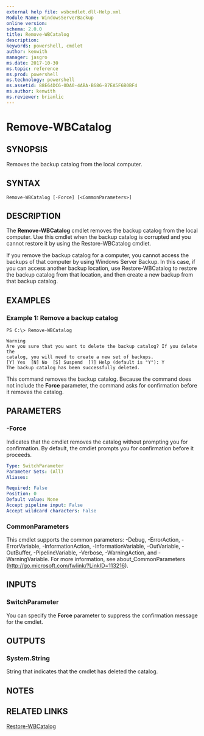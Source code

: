 ```yaml
---
external help file: wsbcmdlet.dll-Help.xml
Module Name: WindowsServerBackup
online version: 
schema: 2.0.0
title: Remove-WBCatalog
description: 
keywords: powershell, cmdlet
author: kenwith
manager: jasgro
ms.date: 2017-10-30
ms.topic: reference
ms.prod: powershell
ms.technology: powershell
ms.assetid: 88E64DC6-0DA0-4ABA-B686-B7EA5F6B0BF4
ms.author: kenwith
ms.reviewer: brianlic
---
```


# Remove-WBCatalog

## SYNOPSIS
Removes the backup catalog from the local computer.

## SYNTAX

```
Remove-WBCatalog [-Force] [<CommonParameters>]
```

## DESCRIPTION
The **Remove-WBCatalog** cmdlet removes the backup catalog from the local computer.
Use this cmdlet when the backup catalog is corrupted and you cannot restore it by using the Restore-WBCatalog cmdlet.

If you remove the backup catalog for a computer, you cannot access the backups of that computer by using Windows Server Backup.
In this case, if you can access another backup location, use Restore-WBCatalog to restore the backup catalog from that location, and then create a new backup from that backup catalog.

## EXAMPLES

### Example 1: Remove a backup catalog
```
PS C:\> Remove-WBCatalog

Warning
Are you sure that you want to delete the backup catalog? If you delete the
catalog, you will need to create a new set of backups.
[Y] Yes  [N] No  [S] Suspend  [?] Help (default is "Y"): Y
The backup catalog has been successfully deleted.
```

This command removes the backup catalog.
Because the command does not include the **Force** parameter, the command asks for confirmation before it removes the catalog.

## PARAMETERS

### -Force
Indicates that the cmdlet removes the catalog without prompting you for confirmation.
By default, the cmdlet prompts you for confirmation before it proceeds.

```yaml
Type: SwitchParameter
Parameter Sets: (All)
Aliases: 

Required: False
Position: 0
Default value: None
Accept pipeline input: False
Accept wildcard characters: False
```

### CommonParameters
This cmdlet supports the common parameters: -Debug, -ErrorAction, -ErrorVariable, -InformationAction, -InformationVariable, -OutVariable, -OutBuffer, -PipelineVariable, -Verbose, -WarningAction, and -WarningVariable. For more information, see about_CommonParameters (http://go.microsoft.com/fwlink/?LinkID=113216).

## INPUTS

### SwitchParameter
You can specify the **Force** parameter to suppress the confirmation message for the cmdlet.

## OUTPUTS

### System.String
String that indicates that the cmdlet has deleted the catalog.

## NOTES

## RELATED LINKS

[Restore-WBCatalog](./Restore-WBCatalog.md)

